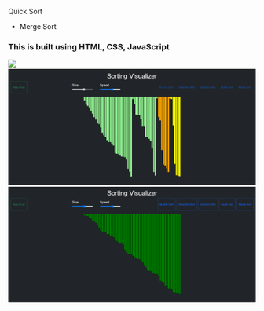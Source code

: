  Quick Sort
- Merge Sort

### This is built using HTML, CSS, JavaScript <br/>

<img src="img/img1.png"> <br/>
<img src="img/img2.png"> <br/>
<img src="img/img3.png"> <br/>